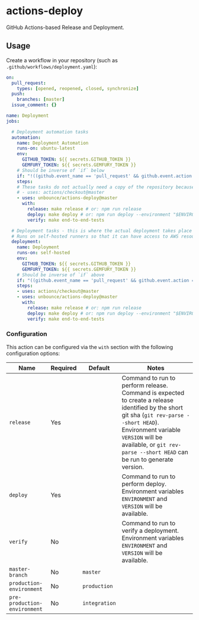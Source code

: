 # actions-deploy

GitHub Actions-based Release and Deployment.

## Usage

Create a workflow in your repository (such as `.github/workflows/deployment.yaml`):

```yaml
on:
  pull_request:
    types: [opened, reopened, closed, synchronize]
  push:
    branches: [master]
  issue_comment: {}

name: Deployment
jobs:

  # Deployment automation tasks
  automation:
    name: Deployment Automation
    runs-on: ubuntu-latest
    env:
      GITHUB_TOKEN: ${{ secrets.GITHUB_TOKEN }}
      GEMFURY_TOKEN: ${{ secrets.GEMFURY_TOKEN }}
    # Should be inverse of `if` below
    if: "!((github.event_name == 'pull_request' && github.event.action == 'closed' && github.event.pull_request.merged) || (startsWith(github.event_name, 'issue_comment') && contains(github.event.comment.body, '/qa')))"
    steps:
    # These tasks do not actually need a copy of the repository because it only performs automation tasks with the GitHub API
    # - uses: actions/checkout@master
    - uses: unbounce/actions-deploy@master
      with:
        release: make release # or: npm run release
        deploy: make deploy # or: npm run deploy --environment "$ENVIRONMENT" --version "$VERSION"
        verify: make end-to-end-tests

  # Deployment tasks - this is where the actual deployment takes place
  # Runs on self-hosted runners so that it can have access to AWS resources for deployments
  deployment:
    name: Deployment
    runs-on: self-hosted
    env:
      GITHUB_TOKEN: ${{ secrets.GITHUB_TOKEN }}
      GEMFURY_TOKEN: ${{ secrets.GEMFURY_TOKEN }}
    # Should be inverse of `if` above
    if: "((github.event_name == 'pull_request' && github.event.action == 'closed' && github.event.pull_request.merged) || (startsWith(github.event_name, 'issue_comment') && contains(github.event.comment.body, '/qa')))"
    steps:
    - uses: actions/checkout@master
    - uses: unbounce/actions-deploy@master
      with:
        release: make release # or: npm run release
        deploy: make deploy # or: npm run deploy --environment "$ENVIRONMENT" --version "$VERSION"
        verify: make end-to-end-tests
```

### Configuration

This action can be configured via the `with` section with the following configuration options:

|Name|Required|Default|Notes|
|----|--------|-------|-----|
|`release`|Yes||Command to run to perform release. Command is expected to create a release identified by the short git sha (`git rev-parse --short HEAD`). Environment variable `VERSION` will be available, or `git rev-parse --short HEAD` can be run to generate version.|
|`deploy`|Yes||Command to run to perform deploy. Environment variables `ENVIRONMENT` and `VERSION` will be available.|
|`verify`|No||Command to run to verify a deployment. Environment variables `ENVIRONMENT` and `VERSION` will be available.|
|`master-branch`|No|`master`||
|`production-environment`|No|`production`||
|`pre-production-environment`|No|`integration`||
